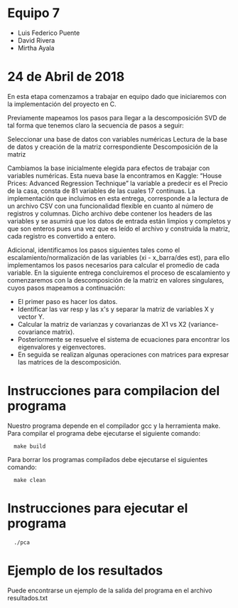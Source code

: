 # Equipo 7

  * Luis Federico Puente
  * David Rivera 
  * Mirtha Ayala

# 24 de Abril de 2018

En esta etapa comenzamos a trabajar en equipo dado que iniciaremos con la implementación del proyecto en C.

Previamente mapeamos los pasos para llegar a la descomposición SVD de tal forma que tenemos claro la secuencia de pasos a seguir:

Seleccionar una base de datos con variables numéricas
Lectura de la base de datos y creación de la matriz correspondiente
Descomposición de la matriz

Cambiamos la base inicialmente elegida para efectos de trabajar con variables numéricas. Esta nueva base la encontramos en Kaggle: “House Prices: Advanced Regression Technique” la variable a predecir es el Precio de la casa, consta de 81 variables de las cuales 17 continuas.
La implementación que incluimos en esta entrega, corresponde a la lectura de un archivo CSV  con una funcionalidad flexible en cuanto al número de registros y columnas. Dicho archivo debe contener los headers de las variables y se asumirá que los datos de entrada están limpios y completos y que son enteros pues una vez que es leído el archivo y construida la matriz, cada registro es convertido a entero. 

Adicional, identificamos los pasos siguientes tales como el escalamiento/normalización de las variables (xi -  x_barra/des est), para ello implementamos los pasos necesarios para calcular el promedio de cada variable. En la siguiente entrega concluiremos el proceso de escalamiento y comenzaremos con la descomposición de la matriz en valores singulares, cuyos pasos mapeamos a continuación:

  * El primer paso es hacer los datos.
  * Identificar las var resp y las x's y separar la matriz de variables X y vector Y.
  * Calcular la matriz de varianzas y covarianzas de X1 vs X2 (variance-covariance matrix).
  * Posteriormente se resuelve el sistema de ecuaciones para encontrar los eigenvalores y eigenvectores.
  * En seguida se realizan algunas operaciones con matrices para expresar las matrices de la descomposición.

# Instrucciones para compilacion del programa
 
  Nuestro programa depende en el compilador gcc y la herramienta make. Para compilar el
  programa debe ejecutarse el siguiente comando:
 
  ```
    make build
  ````
  Para borrar los programas compilados debe ejecutarse el siguientes comando:

  ```
    make clean
  ```
 
# Instrucciones para ejecutar el programa

  ```
    ./pca
  ```

# Ejemplo de los resultados

  Puede encontrarse un ejemplo de la salida del programa en el archivo resultados.txt